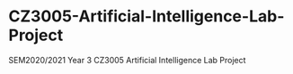 # CZ3005-Artificial-Intelligence-Lab-Project
SEM2020/2021 Year 3 CZ3005 Artificial Intelligence Lab Project

